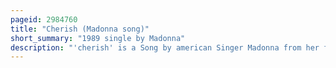 ```yaml
---
pageid: 2984760
title: "Cherish (Madonna song)"
short_summary: "1989 single by Madonna"
description: "'cherish' is a Song by american Singer Madonna from her fourth Studio Album, like a Prayer. It was written and produced by Madonna and patrick Leonard and was released by Sire Records on August 1 1989 as the third single on the Album. Cherish was built around the Themes of Love and Relationships with the Romeo and Juliet of William Shakespeare being one of the major Inspirations. The Track also included a Line from 'cherish' by the 1960s Band the Association. Musically constructed as a doo-wop-style Pop Song it is regarded by Critics as a light-hearted Track and includes Instruments such as Drum Machine Percussion Keyboards and Sax. Lyrically it speaks of Madonna's Devotion to her Lover and her Promise to be always by his Side. Cherish was included on Madonna's greatest Hits Compilations the Immaculate Collection and Celebration."
---
```

